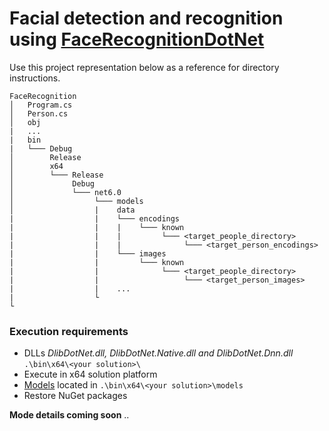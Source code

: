 # Facial detection and recognition using [FaceRecognitionDotNet](https://github.com/takuya-takeuchi/FaceRecognitionDotNet)

Use this project representation below as a reference for directory instructions.
```
FaceRecognition
│   Program.cs
│   Person.cs
│   obj
|   ...
|   bin
|   └─── Debug
│        Release
│        x64
│        └─── Release
│             Debug
│             └─── net6.0
│                  └─── models
│                  |    data
|                  |    └─── encodings
|                  |    |    └─── known
|                  |    |         └─── <target_people_directory>
|                  |    |              └─── <target_person_encodings>
|                  |    └─── images
|                  |         └─── known
|                  |              └─── <target_people_directory>
|                  |                   └─── <target_person_images>
|                  |    ...
|                  └              
└           
```
### Execution requirements
* DLLs *DlibDotNet.dll, DlibDotNet.Native.dll and DlibDotNet.Dnn.dll* ```.\bin\x64\<your solution>\``` </br>
* Execute in x64 solution platform </br>
* [Models](https://github.com/davisking/dlib-models) located in ```.\bin\x64\<your solution>\models``` </br>
* Restore NuGet packages

<strong>Mode details coming soon</strong> ..
